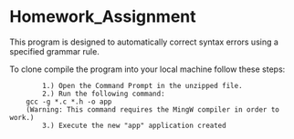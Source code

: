 # Homework_Assignment
This program is designed to automatically correct syntax errors using a specified grammar rule.

To clone compile the program into your local machine follow these steps:

            1.) Open the Command Prompt in the unzipped file.
            2.) Run the following command:
  		gcc -g *.c *.h -o app
    	(Warning: This command requires the MingW compiler in order to work.)
            3.) Execute the new "app" application created

